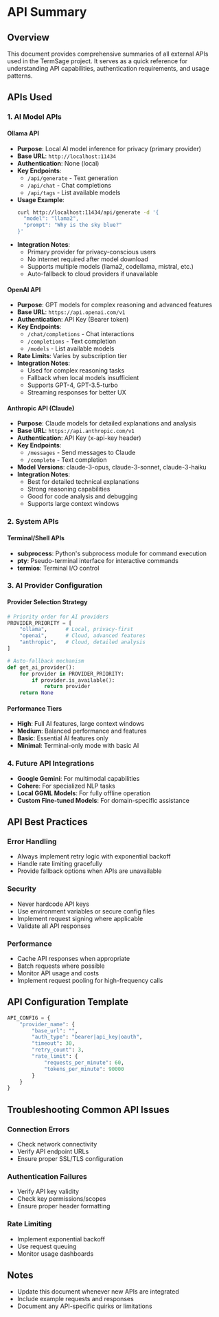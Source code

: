 # API Summary

## Overview
This document provides comprehensive summaries of all external APIs used in the TermSage project. It serves as a quick reference for understanding API capabilities, authentication requirements, and usage patterns.

## APIs Used

### 1. AI Model APIs

#### Ollama API
- **Purpose**: Local AI model inference for privacy (primary provider)
- **Base URL**: `http://localhost:11434`
- **Authentication**: None (local)
- **Key Endpoints**:
  - `/api/generate` - Text generation
  - `/api/chat` - Chat completions
  - `/api/tags` - List available models
- **Usage Example**:
  ```bash
  curl http://localhost:11434/api/generate -d '{
    "model": "llama2",
    "prompt": "Why is the sky blue?"
  }'
  ```
- **Integration Notes**:
  - Primary provider for privacy-conscious users
  - No internet required after model download
  - Supports multiple models (llama2, codellama, mistral, etc.)
  - Auto-fallback to cloud providers if unavailable

#### OpenAI API
- **Purpose**: GPT models for complex reasoning and advanced features
- **Base URL**: `https://api.openai.com/v1`
- **Authentication**: API Key (Bearer token)
- **Key Endpoints**:
  - `/chat/completions` - Chat interactions
  - `/completions` - Text completion
  - `/models` - List available models
- **Rate Limits**: Varies by subscription tier
- **Integration Notes**:
  - Used for complex reasoning tasks
  - Fallback when local models insufficient
  - Supports GPT-4, GPT-3.5-turbo
  - Streaming responses for better UX

#### Anthropic API (Claude)
- **Purpose**: Claude models for detailed explanations and analysis
- **Base URL**: `https://api.anthropic.com/v1`
- **Authentication**: API Key (x-api-key header)
- **Key Endpoints**:
  - `/messages` - Send messages to Claude
  - `/complete` - Text completion
- **Model Versions**: claude-3-opus, claude-3-sonnet, claude-3-haiku
- **Integration Notes**:
  - Best for detailed technical explanations
  - Strong reasoning capabilities
  - Good for code analysis and debugging
  - Supports large context windows

### 2. System APIs

#### Terminal/Shell APIs
- **subprocess**: Python's subprocess module for command execution
- **pty**: Pseudo-terminal interface for interactive commands
- **termios**: Terminal I/O control

### 3. AI Provider Configuration

#### Provider Selection Strategy
```python
# Priority order for AI providers
PROVIDER_PRIORITY = [
    "ollama",      # Local, privacy-first
    "openai",      # Cloud, advanced features
    "anthropic",   # Cloud, detailed analysis
]

# Auto-fallback mechanism
def get_ai_provider():
    for provider in PROVIDER_PRIORITY:
        if provider.is_available():
            return provider
    return None
```

#### Performance Tiers
- **High**: Full AI features, large context windows
- **Medium**: Balanced performance and features
- **Basic**: Essential AI features only
- **Minimal**: Terminal-only mode with basic AI

### 4. Future API Integrations
- **Google Gemini**: For multimodal capabilities
- **Cohere**: For specialized NLP tasks
- **Local GGML Models**: For fully offline operation
- **Custom Fine-tuned Models**: For domain-specific assistance

## API Best Practices

### Error Handling
- Always implement retry logic with exponential backoff
- Handle rate limiting gracefully
- Provide fallback options when APIs are unavailable

### Security
- Never hardcode API keys
- Use environment variables or secure config files
- Implement request signing where applicable
- Validate all API responses

### Performance
- Cache API responses when appropriate
- Batch requests where possible
- Monitor API usage and costs
- Implement request pooling for high-frequency calls

## API Configuration Template
```python
API_CONFIG = {
    "provider_name": {
        "base_url": "",
        "auth_type": "bearer|api_key|oauth",
        "timeout": 30,
        "retry_count": 3,
        "rate_limit": {
            "requests_per_minute": 60,
            "tokens_per_minute": 90000
        }
    }
}
```

## Troubleshooting Common API Issues

### Connection Errors
- Check network connectivity
- Verify API endpoint URLs
- Ensure proper SSL/TLS configuration

### Authentication Failures
- Verify API key validity
- Check key permissions/scopes
- Ensure proper header formatting

### Rate Limiting
- Implement exponential backoff
- Use request queuing
- Monitor usage dashboards

## Notes
- Update this document whenever new APIs are integrated
- Include example requests and responses
- Document any API-specific quirks or limitations